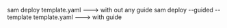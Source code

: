 sam deploy template.yaml   ---> with out any guide
sam deploy --guided --template template.yaml    ---> with guide
